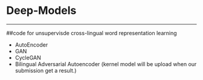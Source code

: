 # Deep-Models
---
##code for unsupervisde cross-lingual word representation learning
+ AutoEncoder
+ GAN
+ CycleGAN
+ Bilingual Adversarial Autoencoder (kernel model will be upload when our submission get a result.)